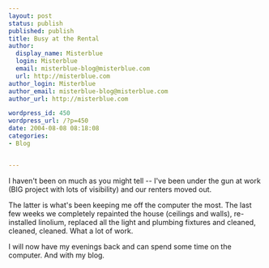 ```yaml
---
layout: post
status: publish
published: publish
title: Busy at the Rental
author:
  display_name: Misterblue
  login: Misterblue
  email: misterblue-blog@misterblue.com
  url: http://misterblue.com
author_login: Misterblue
author_email: misterblue-blog@misterblue.com
author_url: http://misterblue.com

wordpress_id: 450
wordpress_url: /?p=450
date: 2004-08-08 08:18:08
categories:
- Blog


---
```

<p>
I haven't been on much as you might tell -- I've been
under the gun at work (BIG project  with lots of visibility)
and our renters moved out.
</p>
<p>
The latter is  what's been keeping me off the computer the most.
The last few weeks we completely repainted the house (ceilings
and walls), re-installed linolium, replaced all the light and plumbing
fixtures and cleaned, cleaned, cleaned.
What a lot of work.
</p>
<p>
I will now have my evenings back and can spend some time
on the computer.  And with my blog.
</p>
